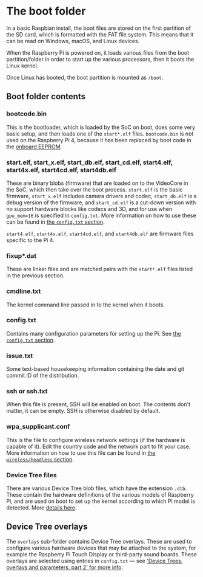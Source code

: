 # The boot folder

In a basic Raspbian install, the boot files are stored on the first partition of the SD card, which is formatted with the FAT file system. This means that it can be read on Windows, macOS, and Linux devices.

When the Raspberry Pi is powered on, it loads various files from the boot partition/folder in order to start up the various processors, then it boots the Linux kernel.

Once Linux has booted, the boot partition is mounted as `/boot`.

## Boot folder contents

### bootcode.bin

This is the bootloader, which is loaded by the SoC on boot, does some very basic setup, and then loads one of the `start*.elf` files. `bootcode.bin` is not used on the Raspberry Pi 4, because it has been replaced by boot code in the [onboard EEPROM](../hardware/raspberrypi/booteeprom.md).

### start.elf, start_x.elf, start_db.elf, start_cd.elf, start4.elf, start4x.elf, start4cd.elf, start4db.elf

These are binary blobs (firmware) that are loaded on to the VideoCore in the SoC, which then take over the boot process.
`start.elf` is the basic firmware, `start_x.elf` includes camera drivers and codec, `start_db.elf` is a debug version of the firmware, and `start_cd.elf` is a cut-down version with no support hardware blocks like codecs and 3D, and for use when `gpu_mem=16` is specified in `config.txt`. More information on how to use these can be found in [the `config.txt` section](./config-txt/boot.md).

`start4.elf`, `start4x.elf`, `start4cd.elf`, and `start4db.elf` are firmware files specific to the Pi 4.

### fixup*.dat

These are linker files and are matched pairs with the `start*.elf` files listed in the previous section.

### cmdline.txt

The kernel command line passed in to the kernel when it boots.

### config.txt

Contains many configuration parameters for setting up the Pi. See [the `config.txt` section](./config-txt/README.md).

### issue.txt

Some text-based housekeeping information containing the date and git commit ID of the distribution.

### ssh or ssh.txt

When this file is present, SSH will be enabled on boot. The contents don't matter, it can be empty. SSH is otherwise disabled by default.

### wpa_supplicant.conf

This is the file to configure wireless network settings (if the hardware is capable of it). Edit the country code and the network part to fit your case. More information on how to use this file can be found in [the `wireless/headless` section](./wireless/headless.md).

### Device Tree files

There are various Device Tree blob files, which have the extension `.dtb`. These contain the hardware definitions of the various models of Raspberry Pi, and are used on boot to set up the kernel according to which Pi model is detected. More [details here](device-tree.md).

## Device Tree overlays

The `overlays` sub-folder contains Device Tree overlays. These are used to configure various hardware devices that may be attached to the system, for example the Raspberry Pi Touch Display or third-party sound boards. These overlays are selected using entries in `config.txt` — see ['Device Trees, overlays and parameters, part 2' for more info](device-tree.md#part2).
